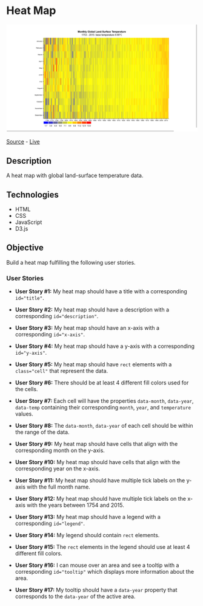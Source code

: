 # Heat Map

![Heat Map](screenshot.png)

[Source]() - [Live]()

## Description

A heat map with global land-surface temperature data.

## Technologies

- HTML
- CSS
- JavaScript
- D3.js

## Objective

Build a heat map fulfilling the following user stories.

### User Stories

- **User Story #1:** My heat map should have a title with a corresponding `id="title"`.

- **User Story #2:** My heat map should have a description with a corresponding `id="description"`.

- **User Story #3:** My heat map should have an x-axis with a corresponding `id="x-axis"`.

- **User Story #4:** My heat map should have a y-axis with a corresponding `id="y-axis"`.

- **User Story #5:** My heat map should have `rect` elements with a `class="cell"` that represent the data.

- **User Story #6:** There should be at least 4 different fill colors used for the cells.

- **User Story #7:** Each cell will have the properties `data-month`, `data-year`, `data-temp` containing their corresponding `month`, `year`, and `temperature` values.

- **User Story #8:** The `data-month`, `data-year` of each cell should be within the range of the data.

- **User Story #9:** My heat map should have cells that align with the corresponding month on the y-axis.

- **User Story #10:** My heat map should have cells that align with the corresponding year on the x-axis.

- **User Story #11:** My heat map should have multiple tick labels on the y-axis with the full month name.

- **User Story #12:** My heat map should have multiple tick labels on the x-axis with the years between 1754 and 2015.

- **User Story #13:** My heat map should have a legend with a corresponding `id="legend"`.

- **User Story #14:** My legend should contain `rect` elements.

- **User Story #15:** The `rect` elements in the legend should use at least 4 different fill colors.

- **User Story #16:** I can mouse over an area and see a tooltip with a corresponding `id="tooltip"` which displays more information about the area.

- **User Story #17:** My tooltip should have a `data-year` property that corresponds to the `data-year` of the active area.